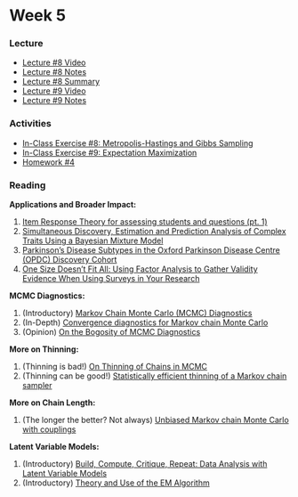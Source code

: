 # Week 5

### Lecture
- [Lecture #8 Video](https://youtu.be/y1WNKlA1ZhU)
- [Lecture #8 Notes](https://github.com/onefishy/am207/blob/master/Lectures/lecture_8_notes.ipynb)
- [Lecture #8 Summary](https://github.com/onefishy/am207/blob/master/Lectures/lecture_8_summary.ipynb)
- [Lecture #9 Video](https://youtu.be/KWv5k1QaXIk)
- [Lecture #9 Notes](https://github.com/onefishy/am207/blob/master/Lectures/lecture_9_notes.ipynb)

### Activities
- [In-Class Exercise #8: Metropolis-Hastings and Gibbs Sampling](https://deepnote.com/workspace/weiwei-pan-2902decb-902f-40cc-9fa6-af2e3f31f15b/project/AM207Fall202108-MH-and-Gibbs-ffeba275-6f2a-417c-be99-0eb0d0b27bfb)
- [In-Class Exercise #9: Expectation Maximization](https://deepnote.com/workspace/weiwei-pan-2902decb-902f-40cc-9fa6-af2e3f31f15b/project/AM207Fall202109-expectation-maximization-97a1d7fd-43fc-4570-810f-b2b90ef480be)
- [Homework #4](https://github.com/onefishy/am207/blob/master/HW/AM207_HW4.ipynb)

### Reading

**Applications and Broader Impact:**

1.  [Item Response Theory for assessing students and questions (pt. 1)](https://medium.com/@lucabenedetto/advantages-in-using-item-response-theory-for-assessing-students-and-more-4a9665258863)
2.  [Simultaneous Discovery, Estimation and Prediction Analysis of Complex Traits Using a Bayesian Mixture Model](https://journals.plos.org/plosgenetics/article?id=10.1371/journal.pgen.1004969)
3.  [Parkinson’s Disease Subtypes in the Oxford Parkinson Disease Centre (OPDC) Discovery Cohort](https://content.iospress.com/articles/journal-of-parkinsons-disease/jpd140523)
4.  [One Size Doesn’t Fit All: Using Factor Analysis to Gather Validity Evidence When Using Surveys in Your Research](https://www.ncbi.nlm.nih.gov/pmc/articles/PMC6757227/)

**MCMC Diagnostics:**

1.  (Introductory) [Markov Chain Monte Carlo (MCMC) Diagnostics](https://www.statlect.com/fundamentals-of-statistics/Markov-Chain-Monte-Carlo-diagnostics)
2.  (In-Depth) [Convergence diagnostics for Markov chain Monte Carlo](https://arxiv.org/pdf/1909.11827.pdf)
3.  (Opinion) [On the Bogosity of MCMC Diagnostics](http://users.stat.umn.edu/~geyer/mcmc/diag.html)

**More on Thinning:**

1.  (Thinning is bad!) [On Thinning of Chains in MCMC](https://besjournals.onlinelibrary.wiley.com/doi/epdf/10.1111/j.2041-210X.2011.00131.x)
2.  (Thinning can be good!) [Statistically efficient thinning of a Markov chain sampler](https://arxiv.org/pdf/1510.07727.pdf)

**More on Chain Length:**

1.  (The longer the better? Not always) [Unbiased Markov chain Monte Carlo with couplings](https://arxiv.org/pdf/1708.03625.pdf)

**Latent Variable Models:**

1.  (Introductory) [Build, Compute, Critique, Repeat: Data Analysis with Latent Variable Models](http://www.cs.columbia.edu/~blei/papers/Blei2014b.pdf)
2.  (Introductory) [Theory and Use of the EM Algorithm](http://mayagupta.org/publications/EMbookGuptaChen2010.pdf)
